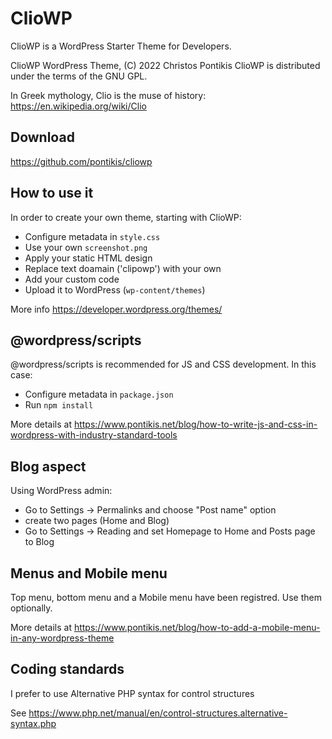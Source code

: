 # ClioWP

ClioWP is a WordPress Starter Theme for Developers.

ClioWP WordPress Theme, (C) 2022 Christos Pontikis
ClioWP is distributed under the terms of the GNU GPL.

In Greek mythology, Clio is the muse of history: https://en.wikipedia.org/wiki/Clio

## Download

https://github.com/pontikis/cliowp

## How to use it

In order to create your own theme, starting with ClioWP:

* Configure metadata in `style.css`
* Use your own `screenshot.png`
* Apply your static HTML design
* Replace text doamain ('clipowp') with your own
* Add your custom code
* Upload it to WordPress (`wp-content/themes`)

More info https://developer.wordpress.org/themes/

## @wordpress/scripts

@wordpress/scripts is recommended for JS and CSS development. In this case:

* Configure metadata in `package.json`
* Run `npm install`

More details at https://www.pontikis.net/blog/how-to-write-js-and-css-in-wordpress-with-industry-standard-tools

## Blog aspect

Using WordPress admin:

* Go to Settings -> Permalinks and choose "Post name" option
* create two pages (Home and Blog)
* Go to Settings -> Reading and set Homepage to Home and Posts page to Blog

## Menus and Mobile menu

Top menu, bottom menu and a Mobile menu have been registred. Use them optionally.

More details at https://www.pontikis.net/blog/how-to-add-a-mobile-menu-in-any-wordpress-theme

## Coding standards

I prefer to use Alternative PHP syntax for control structures

See  https://www.php.net/manual/en/control-structures.alternative-syntax.php
